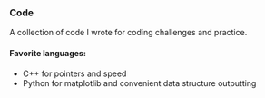 ### Code
A collection of code I wrote for coding challenges and practice. 

#### Favorite languages:
 - C++ for pointers and speed
 - Python for matplotlib and convenient data structure outputting


